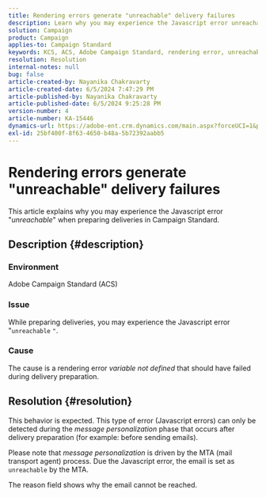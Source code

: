 ```yaml
---
title: Rendering errors generate "unreachable" delivery failures
description: Learn why you may experience the Javascript error unreachable when preparing deliveries in Campaign Standard.
solution: Campaign
product: Campaign
applies-to: Campaign Standard
keywords: KCS, ACS, Adobe Campaign Standard, rendering error, unreachable delivery failure
resolution: Resolution
internal-notes: null
bug: false
article-created-by: Nayanika Chakravarty
article-created-date: 6/5/2024 7:47:29 PM
article-published-by: Nayanika Chakravarty
article-published-date: 6/5/2024 9:25:28 PM
version-number: 4
article-number: KA-15446
dynamics-url: https://adobe-ent.crm.dynamics.com/main.aspx?forceUCI=1&pagetype=entityrecord&etn=knowledgearticle&id=819a1f6d-7423-ef11-840b-6045bd006b25
exl-id: 25bf400f-8f63-4650-b48a-5b72392aabb5
---
```

# Rendering errors generate "unreachable" delivery failures


This article explains why you may experience the Javascript error "*unreachable*" when preparing deliveries in Campaign Standard.

## Description {#description}


### Environment

Adobe Campaign Standard (ACS)

### Issue

While preparing deliveries, you may experience the Javascript error "`unreachable` `"`.

### Cause

The cause is a rendering error *variable not defined* that should have failed during delivery preparation.


## Resolution {#resolution}


This behavior is expected. This type of error (Javascript errors) can only be detected during the *message personalization* phase that occurs after delivery preparation (for example: before sending emails).

Please note that *message personalization* is driven by the MTA (mail transport agent) process. Due the Javascript error, the email is set as `unreachable` by the MTA.

The reason field shows why the email cannot be reached.
